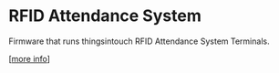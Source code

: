 RFID Attendance System
======================

Firmware that runs thingsintouch RFID
Attendance System Terminals.

[[more info](https://www.thingsintouch.com)]
